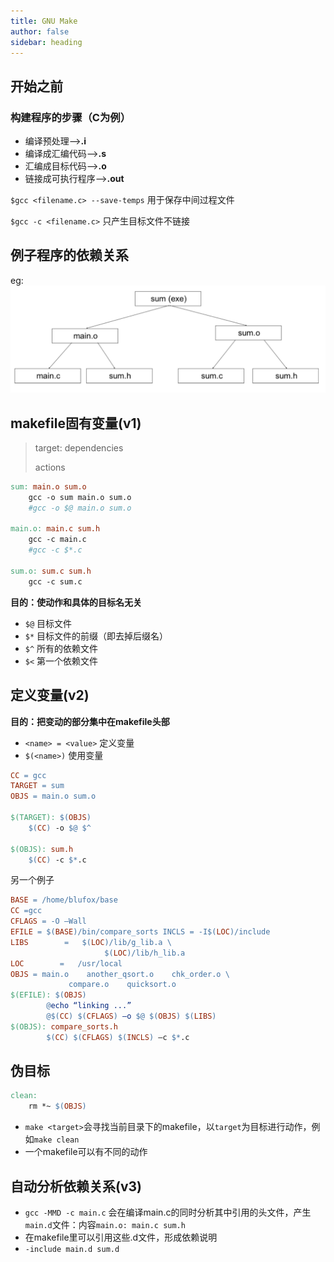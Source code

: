 ```yaml
---
title: GNU Make
author: false
sidebar: heading
---
```


## 开始之前
### 构建程序的步骤（C为例）
- 编译预处理-->**.i**
- 编译成汇编代码-->**.s**
- 汇编成目标代码-->**.o**
- 链接成可执行程序-->**.out**

`$gcc <filename.c> --save-temps` 用于保存中间过程文件

`$gcc -c <filename.c>` 只产生目标文件不链接

## 例子程序的依赖关系
eg:
![](/c/make/eg.png)

## makefile固有变量(v1)

>target: dependencies
>
>actions

```makefile
sum: main.o sum.o
    gcc -o sum main.o sum.o
    #gcc -o $@ main.o sum.o

main.o: main.c sum.h
    gcc -c main.c
    #gcc -c $*.c

sum.o: sum.c sum.h
    gcc -c sum.c
```

**目的：使动作和具体的目标名无关**

- `$@` 目标文件
- `$*` 目标文件的前缀（即去掉后缀名）
- `$^` 所有的依赖文件
- `$<` 第一个依赖文件

## 定义变量(v2)
**目的：把变动的部分集中在makefile头部**
- `<name> = <value>` 定义变量
- `$(<name>)` 使用变量

```makefile
CC = gcc
TARGET = sum
OBJS = main.o sum.o

$(TARGET): $(OBJS)
    $(CC) -o $@ $^

$(OBJS): sum.h
    $(CC) -c $*.c
```
另一个例子
```makefile
BASE = /home/blufox/base
CC =gcc
CFLAGS = -O –Wall
EFILE = $(BASE)/bin/compare_sorts INCLS = -I$(LOC)/include
LIBS        =   $(LOC)/lib/g_lib.a \
                     $(LOC)/lib/h_lib.a
LOC        =   /usr/local
OBJS = main.o    another_qsort.o    chk_order.o \
             compare.o    quicksort.o
$(EFILE): $(OBJS)
        @echo “linking ...”
        @$(CC) $(CFLAGS) –o $@ $(OBJS) $(LIBS)
$(OBJS): compare_sorts.h
        $(CC) $(CFLAGS) $(INCLS) –c $*.c
```

## 伪目标
```makefile
clean:
    rm *~ $(OBJS)
```
- `make <target>`会寻找当前目录下的makefile，以`target`为目标进行动作，例如`make clean`
- 一个makefile可以有不同的动作

## 自动分析依赖关系(v3)
- `gcc -MMD -c main.c` 会在编译main.c的同时分析其中引用的头文件，产生`main.d`文件：内容`main.o: main.c sum.h`
- 在makefile里可以引用这些.d文件，形成依赖说明
- `-include main.d sum.d`